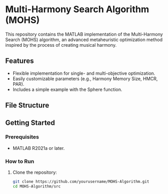 # Multi-Harmony Search Algorithm (MOHS)

This repository contains the MATLAB implementation of the Multi-Harmony Search (MOHS) algorithm, an advanced metaheuristic optimization method inspired by the process of creating musical harmony.

## Features
- Flexible implementation for single- and multi-objective optimization.
- Easily customizable parameters (e.g., Harmony Memory Size, HMCR, PAR).
- Includes a simple example with the Sphere function.

## File Structure

## Getting Started

### Prerequisites
- MATLAB R2021a or later.

### How to Run
1. Clone the repository:
   ```bash
   git clone https://github.com/yourusername/MOHS-Algorithm.git
   cd MOHS-Algorithm/src
